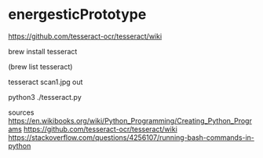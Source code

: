 # energesticPrototype


https://github.com/tesseract-ocr/tesseract/wiki

brew install tesseract


(brew list tesseract)

tesseract scan1.jpg out

python3 ./tesseract.py

sources
https://en.wikibooks.org/wiki/Python_Programming/Creating_Python_Programs
https://github.com/tesseract-ocr/tesseract/wiki
https://stackoverflow.com/questions/4256107/running-bash-commands-in-python




